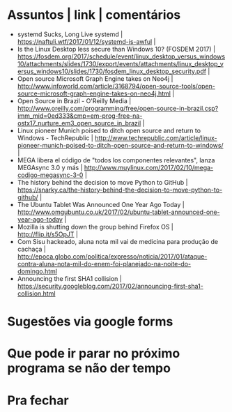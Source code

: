Assuntos | link | comentários
=============================
* systemd Sucks, Long Live systemd | https://naftuli.wtf/2017/01/12/systemd-is-awful |
* Is the Linux Desktop less secure than Windows 10? (FOSDEM 2017) | https://fosdem.org/2017/schedule/event/linux_desktop_versus_windows10/attachments/slides/1730/export/events/attachments/linux_desktop_versus_windows10/slides/1730/fosdem_linux_desktop_security.pdf |
* Open source Microsoft Graph Engine takes on Neo4j | http://www.infoworld.com/article/3168794/open-source-tools/open-source-microsoft-graph-engine-takes-on-neo4j.html |
* Open Source in Brazil - O'Reilly Media | http://www.oreilly.com/programming/free/open-source-in-brazil.csp?imm_mid=0ed333&cmp=em-prog-free-na-ostx17_nurture_em3_open_source_in_brazil |
* Linux pioneer Munich poised to ditch open source and return to Windows - TechRepublic | http://www.techrepublic.com/article/linux-pioneer-munich-poised-to-ditch-open-source-and-return-to-windows/ |
* MEGA libera el código de "todos los componentes relevantes", lanza MEGAsync 3.0 y más | http://www.muylinux.com/2017/02/10/mega-codigo-megasync-3-0 |
* The history behind the decision to move Python to GitHub | https://snarky.ca/the-history-behind-the-decision-to-move-python-to-github/ |
* The Ubuntu Tablet Was Announced One Year Ago Today | http://www.omgubuntu.co.uk/2017/02/ubuntu-tablet-announced-one-year-ago-today |
* Mozilla is shutting down the group behind Firefox OS | http://flip.it/s5OpJT |
* Com Sisu hackeado, aluna nota mil vai de medicina para produção de cachaça | http://epoca.globo.com/politica/expresso/noticia/2017/01/ataque-contra-aluna-nota-mil-do-enem-foi-planejado-na-noite-do-domingo.html
* Announcing the first SHA1 collision | https://security.googleblog.com/2017/02/announcing-first-sha1-collision.html

Sugestões via google forms
==========================

Que pode ir parar no próximo programa se não der tempo
=======================================================

Pra fechar
==========


